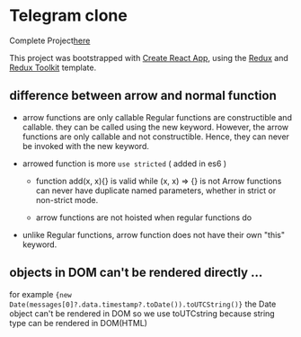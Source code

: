 # Telegram clone

Complete Project[here]()

This project was bootstrapped with [Create React App](https://github.com/facebook/create-react-app), using the [Redux](https://redux.js.org/) and [Redux Toolkit](https://redux-toolkit.js.org/) template.

## difference between arrow and normal function

- arrow functions are only callable
  Regular functions are constructible and callable.
  they can be called using the new keyword.
  However, the arrow functions are only callable and not constructible.
  Hence, they can never be invoked with the new keyword.

- arrowed function is more `use stricted` ( added in es6 )

  - function add(x, x){} is valid while (x, x) => {} is not
    Arrow functions can never have duplicate named parameters,
    whether in strict or non-strict mode.

  - arrow functions are not hoisted when regular functions do

- unlike Regular functions, arrow function does not have their own "this" keyword.

## objects in DOM can't be rendered directly ...

for example `{new Date(messages[0]?.data.timestamp?.toDate()).toUTCString()}`
the Date object can't be rendered in DOM so we use toUTCstring
because string type can be rendered in DOM(HTML)
